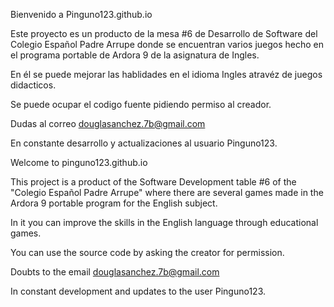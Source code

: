 Bienvenido a Pinguno123.github.io

Este proyecto es un producto de la mesa #6 de Desarrollo de Software del Colegio Español Padre Arrupe
donde se encuentran varios juegos hecho en el programa portable de Ardora 9 de la asignatura de Ingles.

En él se puede mejorar las hablidades en el idioma Ingles atravéz de juegos didacticos.

Se puede ocupar el codigo fuente pidiendo permiso al creador.

Dudas al correo douglasanchez.7b@gmail.com

En constante desarrollo y actualizaciones al usuario Pinguno123.


Welcome to pinguno123.github.io

This project is a product of the Software Development table #6 of the "Colegio Español Padre Arrupe" where there are several games made in the Ardora 9 portable program for the English subject.

In it you can improve the skills in the English language through educational games.

You can use the source code by asking the creator for permission.

Doubts to the email douglasanchez.7b@gmail.com

In constant development and updates to the user Pinguno123.
